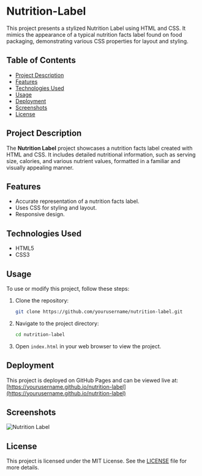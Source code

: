 # Nutrition-Label

This project presents a stylized Nutrition Label using HTML and CSS. It mimics the appearance of a typical nutrition facts label found on food packaging, demonstrating various CSS properties for layout and styling.

## Table of Contents

- [Project Description](#project-description)
- [Features](#features)
- [Technologies Used](#technologies-used)
- [Usage](#usage)
- [Deployment](#deployment)
- [Screenshots](#screenshots)
- [License](#license)

## Project Description

The **Nutrition Label** project showcases a nutrition facts label created with HTML and CSS. It includes detailed nutritional information, such as serving size, calories, and various nutrient values, formatted in a familiar and visually appealing manner.

## Features

- Accurate representation of a nutrition facts label.
- Uses CSS for styling and layout.
- Responsive design.

## Technologies Used

- HTML5
- CSS3

## Usage

To use or modify this project, follow these steps:

1. Clone the repository:
   ```bash
   git clone https://github.com/yourusername/nutrition-label.git
   ```
2. Navigate to the project directory:
   ```bash
   cd nutrition-label
   ```
3. Open `index.html` in your web browser to view the project.

## Deployment

This project is deployed on GitHub Pages and can be viewed live at:
[https://yourusername.github.io/nutrition-label](https://yourusername.github.io/nutrition-label)

## Screenshots

![Nutrition Label](screenshot.png)

## License

This project is licensed under the MIT License. See the [LICENSE](LICENSE) file for more details.


